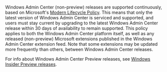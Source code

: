 Windows Admin Center (non-preview) releases are supported continuously, based on Microsoft's [Modern Lifecycle Policy](https://support.microsoft.com/help/30881/modern-lifecycle-policy). This means that only the latest version of Windows Admin Center is serviced and supported, and users must stay current by upgrading to the latest Windows Admin Center release within 30 days of availability to remain supported. This policy applies to both the Windows Admin Center platform itself, as well as any released (non-preview) Microsoft extensions published in the Windows Admin Center extension feed. Note that some extensions may be updated more frequently than others, between Windows Admin Center releases.

For info about Windows Admin Center Preview releases, see [Windows Insider Preview releases](https://www.microsoft.com/software-download/windowsinsiderpreviewserver).